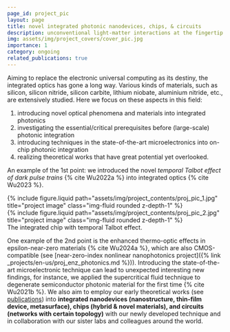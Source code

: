 ```yaml
---
page_id: project_pic
layout: page
title: novel integrated photonic nanodevices, chips, & circuits
description: unconventional light-matter interactions at the fingertip
img: assets/img/project_covers/cover_pic.jpg
importance: 1
category: ongoing
related_publications: true
---
```


Aiming to replace the electronic universal computing as its destiny, the integrated optics has gone a long way. Various kinds of materials, such as silicon, silicon nitride, silicon carbite, lithium niobate, aluminium nitride, etc., are extensively studied. Here we focus on these aspects in this field:

1. introducing novel optical phenomena and materials into integrated photonics
2. investigating the essential/critical prerequisites before (large-scale) photonic integration
3. introducing techniques in the state-of-the-art microelectronics into on-chip photonic integration
4. realizing theoretical works that have great potential yet overlooked.

An example of the 1st point: we introduced the novel _temporal Talbot effect of dark pulse trains_ {% cite Wu2022a %} into integrated optics {% cite Wu2023 %}.

<div class="row justify-content-sm-center">
    <div class="col-sm-7 mt-3 mt-md-0">
        {% include figure.liquid path="assets/img/project_contents/proj_pic_1.jpg" title="project image" class="img-fluid rounded z-depth-1" %}
    </div>
    <div class="col-sm-5 mt-3 mt-md-0">
        {% include figure.liquid path="assets/img/project_contents/proj_pic_2.jpg" title="project image" class="img-fluid rounded z-depth-1" %}
    </div>
</div>
<div class="caption">
    The integrated chip with temporal Talbot effect.
</div>

One example of the 2nd point is the enhanced thermo-optic effects in epsilon-near-zero materials {% cite Wu2024a %}, which are also CMOS-compatible (see [near-zero-index nonlinear nanophotonics project]({% link _projects/en-us/proj_enz_photonics.md %})).
Introducing the state-of-the-art microelectronic technique can lead to unexpected interesting new findings, for instance, we applied the supercritical fluid technique to degenerate semiconductor photonic material for the first time {% cite Wu2021b %}.
We also aim to employ our early theoretical works (see [publications](/publications/)) into **integrated nanodevices (nanostructure, thin-film device, metasurface), chips (hybrid & novel materials), and circuits (networks with certain topology)** with our newly developed technique and in collaboration with our sister labs and colleagues around the world.
